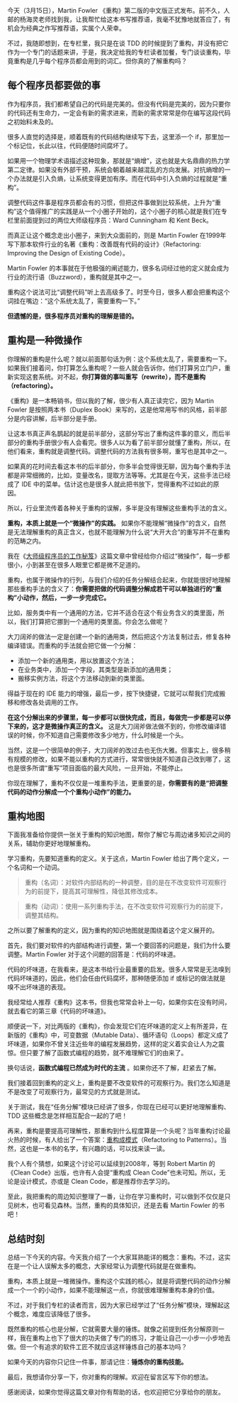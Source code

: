 今天（3月15日），Martin Fowler 《重构》第二版的中文版正式发布。前不久，人邮的杨海灵老师找到我，让我帮忙给这本书写推荐语，我毫不犹豫地就答应了，有机会为经典之作写推荐语，实属个人荣幸。

不过，我随即想到，在专栏里，我只是在谈 TDD 的时候提到了重构，并没有把它作为一个专门的话题来讲，于是，我决定给我的专栏读者加餐，专门谈谈重构，毕竟重构是几乎每个程序员都会用到的词汇。但你真的了解重构吗？

## 每个程序员都要做的事

作为程序员，我们都希望自己的代码是完美的。但没有代码是完美的，因为只要你的代码还有生命力，一定会有新的需求进来，而新的需求常常是你在编写这段代码之初始料未及的。

很多人直觉的选择是，顺着既有的代码结构继续写下去，这里添一个 if，那里加一个标记位，长此以往，代码便随时间腐坏了。

如果用一个物理学术语描述这种现象，那就是“熵增”，这也就是大名鼎鼎的热力学第二定律。如果没有外部干预，系统会朝着越来越混乱的方向发展。对抗熵增的一个办法就是引入负熵，让系统变得更加有序。而在代码中引入负熵的过程就是“重构”。

调整代码这件事是程序员都会有的习惯，但把这件事做到比较系统，上升为“重构”这个值得推广的实践是从一个小圈子开始的，这个小圈子的核心就是我们在专栏里前面提到过的两位大师级程序员：Ward Cunningham 和 Kent Beck。

而真正让这个概念走出小圈子，来到大众面前的，则是 Martin Fowler 在1999年写下那本软件行业的名著《重构：改善既有代码的设计》（Refactoring: Improving the Design of Existing Code）。

Martin Fowler 的本事就在于他极强的阐述能力，很多名词经过他的定义就会成为行业的流行语（Buzzword），重构就是其中之一。

重构这个说法可比“调整代码”听上去高级多了。时至今日，很多人都会把重构这个词挂在嘴边：“这个系统太乱了，需要重构一下。”

**但遗憾的是，很多程序员对重构的理解是错的。** 

## 重构是一种微操作

你理解的重构是什么呢？就以前面那句话为例：这个系统太乱了，需要重构一下。如果我们接着问，你打算怎么重构呢？一些人就会告诉你，他们打算另立门户，重新实现这套系统。对不起，**你打算做的事叫重写（rewrite），而不是重构（refactoring）。** 

《重构》是一本畅销书，但以我的了解，很少有人真正读完它，因为 Martin Fowler 是按照两本书（Duplex Book）来写的，这是他常用写书的风格，前半部分是内容讲解，后半部分是手册。

让这本书真正声名鹊起的就是前半部分，这部分写出了重构这件事的意义，而后半部分的重构手册很少有人会看完。很多人以为看了前半部分就懂了重构，所以，在他们看来，重构就是调整代码。调整代码的方法我有很多啊，重写也是其中之一。

如果真的花时间去看这本书的后半部分，你多半会觉得很无聊，因为每个重构手法都是非常细微的，比如，变量改名，提取方法等等。尤其是在今天，这些手法已经成了 IDE 中的菜单。估计这也是很多人就此把书放下，觉得重构不过如此的原因。

所以，行业里流传着各种关于重构的误解，多半是没有理解这些重构手法的含义。

**重构，本质上就是一个“微操作”的实践。** 如果你不能理解“微操作”的含义，自然是无法理解重构的真正含义，也就不能理解为什么说“大开大合”的重写并不在重构的范畴之内。

我在《[大师级程序员的工作秘笈][Link 1]》这篇文章中曾经给你介绍过“微操作”，每一步都很小，小到甚至在很多人眼里它都是微不足道的。

重构，也属于微操作的行列，与我们介绍的任务分解结合起来，你就能很好地理解那些重构手法的含义了：**你需要把做的代码调整分解成若干可以单独进行的“重构”小动作，然后，一步一步完成它。** 

比如，服务类中有一个通用的方法，它并不适合在这个有业务含义的类里面，所以，我们打算把它挪到一个通用的类里面。你会怎么做呢？

大刀阔斧的做法一定是创建一个新的通用类，然后把这个方法复制过去，修复各种编译错误。而重构的手法就会把它做一个分解：

 *  添加一个新的通用类，用以放置这个方法；
 *  在业务类中，添加一个字段，其类型是新添加的通用类；
 *  搬移实例方法，将这个方法移动到新的类里面。

得益于现在的 IDE 能力的增强，最后一步，按下快捷键，它就可以帮我们完成搬移和修改各处调用的工作。

**在这个分解出来的步骤里，每一步都可以很快完成，而且，每做完一步都是可以停下来的，这才是微操作真正的含义。** 这是大刀阔斧做法做不到的，你修改编译错误的时候，你不知道自己需要修改多少地方，什么时候是一个头。

当然，这是一个很简单的例子，大刀阔斧的改过去也无伤大雅。但事实上，很多稍有规模的修改，如果不能以重构的方式进行，常常很快就不知道自己改到哪了，这也是很多所谓“重写”项目面临的最大风险，一旦开始，不能停止。

你现在理解了，重构不仅仅是一堆重构手法，更重要的是，**你需要有的是“把调整代码的动作分解成一个个重构小动作”的能力。** 

## 重构地图

下面我准备给你提供一张关于重构的知识地图，帮你了解它与周边诸多知识之间的关系，辅助你更好地理解重构。

学习重构，先要知道重构的定义。关于这点，Martin Fowler 给出了两个定义，一个名词和一个动词。

> 重构（名词）：对软件内部结构的一种调整，目的是在不改变软件可观察行为的前提下，提高其可理解性，降低其修改成本。

> 重构（动词）：使用一系列重构手法，在不改变软件可观察行为的前提下，调整其结构。

之所以要了解重构的定义，因为重构的知识地图就是围绕着这个定义展开的。

首先，我们要对软件的内部结构进行调整，第一个要回答的问题是，我们为什么要调整。Martin Fowler 对于这个问题的回答是：代码的坏味道。

代码的坏味道，在我看来，是这本书给行业最重要的启发。很多人常常是无法嗅到代码坏味道的，因此，他们会任由代码腐坏，那种随便添加 if 或标记的做法就是嗅不出坏味道的表现。

我经常给人推荐《重构》这本书，但我也常常会补上一句，如果你实在没有时间，就去看它的第三章《代码的坏味道》。

顺便说一下，对比两版的《重构》，你会发现它们在坏味道的定义上有所差异，在新版的《重构》中，可变数据（Mutable Data）、循环语句（Loops）都定义成了坏味道，如果你不曾关注近些年的编程发展趋势，这样的定义着实会让人为之震惊。但只要了解了函数式编程的趋势，就不难理解它们的由来了。

换句话说，**函数式编程已然成为时代的主流** 。如果你还不了解，赶紧去了解。

我们接着回到重构的定义上，重构是要不改变软件的可观察行为。我们怎么知道是不是改变了可观察行为，最常见的方式就是测试。

关于测试，我在“任务分解”模块已经讲了很多，你现在已经可以更好地理解重构、TDD 这些概念是怎样相互配合一起的了吧！

再来，重构是要提高可理解性，那重构到什么程度算是一个头呢？当年重构讨论最火热的时候，有人给出了一个答案：[重构成模式][Link 2]（Refactoring to Patterns）。当然，这也是一本书的名字，有兴趣的话，可以找来读一读。

我个人有个猜想，如果这个讨论可以延续到2008年，等到 Robert Martin 的《Clean Code》出版，也许有人会提“重构成 Clean Code”也未可知。所以，无论是设计模式，亦或是 Clean Code，都是推荐你去学习的。

至此，我把重构的周边知识整理了一番，让你在学习重构时，可以做到不仅仅是只见树木，也可看见森林。当然，重构的具体知识，还是去看 Martin Fowler 的书吧！

## 总结时刻

总结一下今天的内容。今天我介绍了一个大家耳熟能详的概念：重构。不过，这实在是一个让人误解太多的概念，大家经常认为调整代码就是在做重构。

重构，本质上就是一堆微操作。重构这个实践的核心，就是将调整代码的动作分解成一个一个的小动作，如果不能理解这一点，你就很难理解重构本身的价值。

不过，对于我们专栏的读者而言，因为大家已经学过了“任务分解”模块，理解起这个概念，难度应该降低了很多。

既然重构的核心也是分解，它就需要大量的锤炼。就像之前提到任务分解原则一样，我在重构上也下了很大的功夫做了专门的练习，才能让自己一小步一小步地去做。但一个有追求的软件工匠不就应该这样锤炼自己的基本功吗？

如果今天的内容你只记住一件事，那请记住：**锤炼你的重构技能。** 

最后，我想请你分享一下，你对重构的理解。欢迎在留言区写下你的想法。

感谢阅读，如果你觉得这篇文章对你有帮助的话，也欢迎把它分享给你的朋友。


[Link 1]: http://time.geekbang.org/column/article/78507
[Link 2]: http://book.douban.com/subject/1917706/


